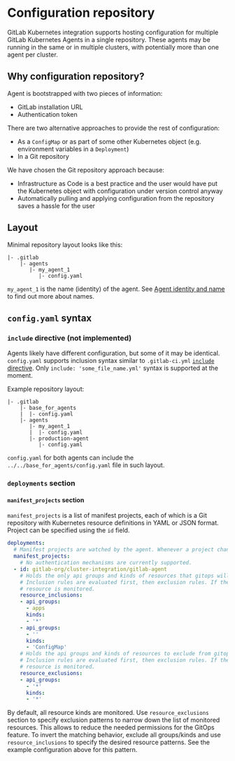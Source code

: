 # Configuration repository

GitLab Kubernetes integration supports hosting configuration for multiple GitLab Kubernetes Agents in a single repository. These agents may be running in the same or in multiple clusters, with potentially more than one agent per cluster.

## Why configuration repository?

Agent is bootstrapped with two pieces of information:

- GitLab installation URL
- Authentication token

There are two alternative approaches to provide the rest of configuration:

- As a `ConfigMap` or as part of some other Kubernetes object (e.g. environment variables in a `Deployment`)
- In a Git repository

We have chosen the Git repository approach because:

- Infrastructure as Code is a best practice and the user would have put the Kubernetes object with configuration under version control anyway
- Automatically pulling and applying configuration from the repository saves a hassle for the user

## Layout

Minimal repository layout looks like this:

```plaintext
|- .gitlab
    |- agents
       |- my_agent_1
          |- config.yaml
```

`my_agent_1` is the name (identity) of the agent. See [Agent identity and name](identity_and_auth.md#agent-identity-and-name) to find out more about names.

## `config.yaml` syntax

### `include` directive (not implemented)

Agents likely have different configuration, but some of it may be identical. `config.yaml` supports inclusion syntax similar to `.gitlab-ci.yml` [`include` directive](https://docs.gitlab.com/ee/ci/yaml/#include). Only `include: 'some_file_name.yml'` syntax is supported at the moment.

Example repository layout:

```plaintext
|- .gitlab
    |- base_for_agents
    |  |- config.yaml
    |- agents
       |- my_agent_1
       |  |- config.yaml
       |- production-agent
          |- config.yaml
```

`config.yaml` for both agents can include the `../../base_for_agents/config.yaml` file in such layout.

### `deployments` section

#### `manifest_projects` section

`manifest_projects` is a list of manifest projects, each of which is a Git repository with Kubernetes resource definitions in YAML or JSON format. Project can be specified using the `id` field.

```yaml
deployments:
  # Manifest projects are watched by the agent. Whenever a project changes, GitLab deploys the changes using the agent.
  manifest_projects:
    # No authentication mechanisms are currently supported.
  - id: gitlab-org/cluster-integration/gitlab-agent
    # Holds the only api groups and kinds of resources that gitops will monitor.
    # Inclusion rules are evaluated first, then exclusion rules. If there is still no match,
    # resource is monitored.
    resource_inclusions:
    - api_groups:
      - apps
      kinds:
      - '*'
    - api_groups:
      - ''
      kinds:
      - 'ConfigMap'
    # Holds the api groups and kinds of resources to exclude from gitops watch.
    # Inclusion rules are evaluated first, then exclusion rules. If there is still no match,
    # resource is monitored.
    resource_exclusions:
    - api_groups:
      - '*'
      kinds:
      - '*'
```

By default, all resource kinds are monitored. Use `resource_exclusions` section to specify exclusion patterns to narrow down the list of monitored resources. This allows to reduce the needed permissions for the GitOps feature. To invert the matching behavior, exclude all groups/kinds and use `resource_inclusions` to specify the desired resource patterns. See the example configuration above for this pattern.
